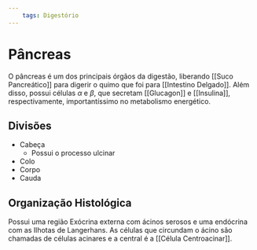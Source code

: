 ```yaml
---
	tags: Digestório
---
```

# Pâncreas
O pâncreas é um dos principais órgãos da digestão, liberando [[Suco Pancreático]] para digerir o quimo que foi para [[Intestino Delgado]]. Além disso, possui células $\alpha$ e $\beta$, que secretam [[Glucagon]] e [[Insulina]], respectivamente, importantíssimo no metabolismo energético.

## Divisões
- Cabeça
	- Possui o processo ulcinar
- Colo
- Corpo
- Cauda

## Organização Histológica
Possui uma região Exócrina externa com ácinos serosos e uma endócrina com as Ilhotas de Langerhans.
As células que circundam o ácino são chamadas de células acinares e a central é a [[Célula Centroacinar]].